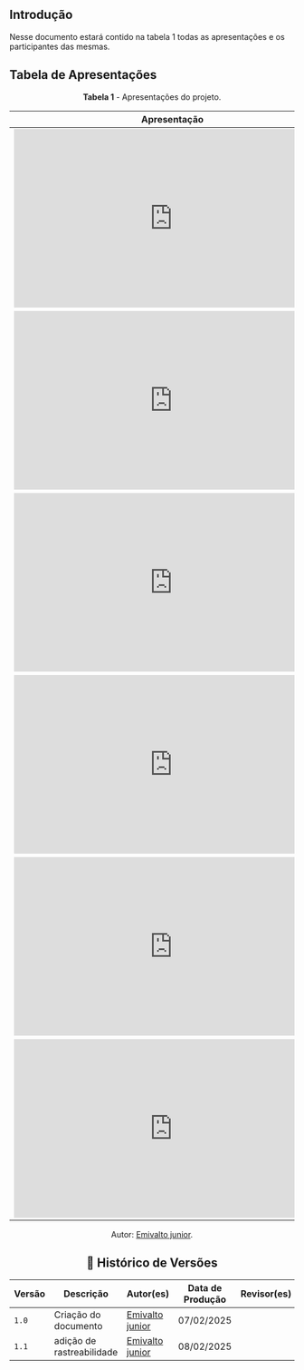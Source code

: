 ## Introdução
Nesse documento estará contido na tabela 1 todas as apresentações e os participantes das mesmas.

## Tabela de Apresentações
<center>


**Tabela 1** - Apresentações do projeto.

| Apresentação | Etapa | Participantes |
| :----------: | :--:  | :----------:  |
| <iframe width="560" height="315" src="https://www.youtube.com/embed/4ZSyIVl7qtc?si=nDaSEX3u_GK-zaDe" title="YouTube video player" frameborder="0" allow="accelerometer; autoplay; clipboard-write; encrypted-media; gyroscope; picture-in-picture; web-share" referrerpolicy="strict-origin-when-cross-origin" allowfullscreen></iframe> | [Apresentação01](../apresentacao/apresentacao01.md) | [Artur Ricardo](https://github.com/algorithmorphic), [Emivalto junior](https://github.com/EmivaltoJrr), [João Pedro](https://github.com/JoosPerro), [Matheus Henrick](https://github.com/MatheusHenrickSantos) e [Pedro Lopes](https://github.com/pLopess) |
| <iframe width="560" height="315" src="https://www.youtube.com/embed/hmPALPK36dE?si=uwqsc8qy0228BJAe" title="YouTube video player" frameborder="0" allow="accelerometer; autoplay; clipboard-write; encrypted-media; gyroscope; picture-in-picture; web-share" referrerpolicy="strict-origin-when-cross-origin" allowfullscreen></iframe> | [Apresentação02](../apresentacao/apresentacao02.md)  | [Artur Ricardo](https://github.com/algorithmorphic), [Emivalto junior](https://github.com/EmivaltoJrr), [João Pedro](https://github.com/JoosPerro), [Matheus Henrick](https://github.com/MatheusHenrickSantos) e [Pedro Lopes](https://github.com/pLopess) |
| <iframe width="560" height="315" src="https://www.youtube.com/embed/xbvZlsSixCM?si=qGfgXK8ftF47HIQw" title="YouTube video player" frameborder="0" allow="accelerometer; autoplay; clipboard-write; encrypted-media; gyroscope; picture-in-picture; web-share" referrerpolicy="strict-origin-when-cross-origin" allowfullscreen></iframe> | [Apresentação03](../apresentacao/apresentacao03.md)  | [Artur Ricardo](https://github.com/algorithmorphic), [Emivalto junior](https://github.com/EmivaltoJrr), [João Pedro](https://github.com/JoosPerro), [Matheus Henrick](https://github.com/MatheusHenrickSantos) e [Pedro Lopes](https://github.com/pLopess) | 
| <iframe width="560" height="315" src="https://www.youtube.com/embed/BL9Bo6t--vI?si=3SVPHPDsbjOnoIDp" title="YouTube video player" frameborder="0" allow="accelerometer; autoplay; clipboard-write; encrypted-media; gyroscope; picture-in-picture; web-share" referrerpolicy="strict-origin-when-cross-origin" allowfullscreen></iframe> | [Apresentação04](../apresentacao/apresentacao04.md)  | [Artur Ricardo](https://github.com/algorithmorphic), [Emivalto junior](https://github.com/EmivaltoJrr), [João Pedro](https://github.com/JoosPerro), [Matheus Henrick](https://github.com/MatheusHenrickSantos) e [Pedro Lopes](https://github.com/pLopess) |
| <iframe width="560" height="315" src="https://www.youtube.com/embed/v6ux0VPaA00?si=BsiM6nVTPDk3hyXB" title="YouTube video player" frameborder="0" allow="accelerometer; autoplay; clipboard-write; encrypted-media; gyroscope; picture-in-picture; web-share" referrerpolicy="strict-origin-when-cross-origin" allowfullscreen></iframe> | [Apresentação05](../apresentacao/apresentacao05.md)  | [Artur Ricardo](https://github.com/algorithmorphic), [Emivalto junior](https://github.com/EmivaltoJrr), [João Pedro](https://github.com/JoosPerro), [Matheus Henrick](https://github.com/MatheusHenrickSantos) e [Pedro Lopes](https://github.com/pLopess) |
| <iframe width="560" height="315" src="https://www.youtube.com/embed/Zp-eB3m_vVs?si=CTArpNHKFzYMeCqg" title="YouTube video player" frameborder="0" allow="accelerometer; autoplay; clipboard-write; encrypted-media; gyroscope; picture-in-picture; web-share" referrerpolicy="strict-origin-when-cross-origin" allowfullscreen></iframe> | [Apresentação06](../apresentacao/apresentacao06.md)  | [Artur Ricardo](https://github.com/algorithmorphic), [Emivalto junior](https://github.com/EmivaltoJrr), [João Pedro](https://github.com/JoosPerro), [Matheus Henrick](https://github.com/MatheusHenrickSantos) e [Pedro Lopes](https://github.com/pLopess) |

<div align="center">
    <p>Autor: <a href="https://github.com/EmivaltoJrr">Emivalto junior</a>.</p>
</div>


## 📑 Histórico de Versões

| Versão | Descrição | Autor(es) | Data de Produção | Revisor(es) | Data de Revisão |
|--------|-----------|-------|------|---------|-----------------|
|  `1.0` | Criação do documento | [Emivalto junior](https://github.com/EmivaltoJrr) | 07/02/2025 |  |  |
|  `1.1` | adição de rastreabilidade | [Emivalto junior](https://github.com/EmivaltoJrr) | 08/02/2025 |  |  |